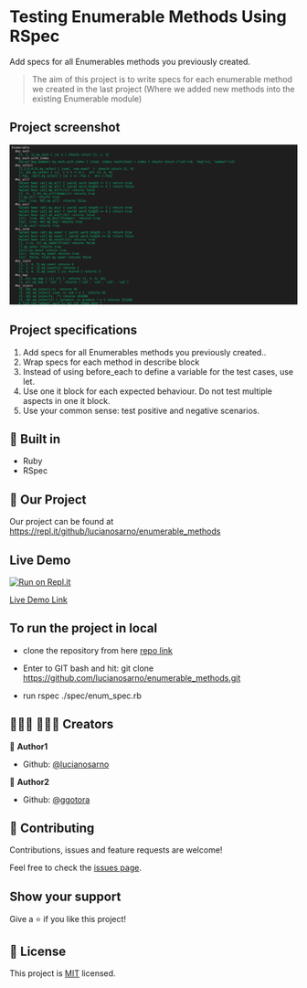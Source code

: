 # Testing Enumerable Methods Using RSpec
Add specs for all Enumerables methods you previously created.
> The aim of this project is to write specs for each enumerable method we created in the last project (Where we added new methods into the existing Enumerable module)

## Project screenshot
<img alt="Demonstration" src="enum_rspec.png"/>


## Project specifications
1. Add specs for all Enumerables methods you previously created..
2. Wrap specs for each method in describe block
3. Instead of using before_each to define a variable for the test cases, use let.
4. Use one it block for each expected behaviour. Do not test multiple aspects in one it block.
5. Use your common sense: test positive and negative scenarios.

## 🔨 Built in

- Ruby
- RSpec
## 🚀 Our Project

Our project can be found at https://repl.it/github/lucianosarno/enumerable_methods
## Live Demo
[![Run on Repl.it](https://repl.it/badge/github/lucianosarno/enumerable_methods)](https://repl.it/github/lucianosarno/enumerable_methods)


[Live Demo Link](https://repl.it/github/lucianosarno/enumerable_methods)


## To run the project in local

- clone the repository from here [repo link](https://github.com/lucianosarno/enumerable_methods.git)

- Enter to GIT bash and hit: git clone https://github.com/lucianosarno/enumerable_methods.git

- run rspec ./spec/enum_spec.rb

## 👨🏽‍💻 👨🏿‍💻 Creators

👤 **Author1**

- Github: [@lucianosarno](https://github.com/lucianosarno)

👤 **Author2**

- Github: [@ggotora](https://github.com/ggotora)

## 🤝 Contributing

Contributions, issues and feature requests are welcome!

Feel free to check the [issues page](issues/).

## Show your support

Give a ⭐️ if you like this project!

## 📝 License

This project is [MIT](lic.url) licensed.
